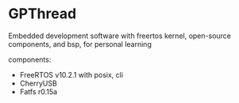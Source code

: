 # GPThread
Embedded development software with freertos kernel, open-source components, and bsp, for personal learning

components:

- FreeRTOS v10.2.1 with posix, cli
- CherryUSB
- Fatfs r0.15a


